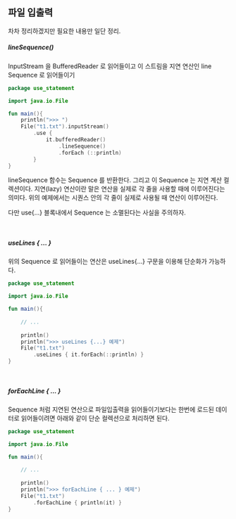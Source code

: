 ## 파일 입출력

차차 정리하겠지만 필요한 내용만 일단 정리.



##### lineSequence()

InputStream 을 BufferedReader 로 읽어들이고 이 스트림을 지연 연산인 line Sequence 로 읽어들이기

```kotlin
package use_statement

import java.io.File

fun main(){
    println(">>> ")
    File("t1.txt").inputStream()
        .use {
            it.bufferedReader()
                .lineSequence()
                .forEach (::println)
        }
}
```

lineSequence 함수는 Sequence 를 반환한다. 그리고 이 Sequence 는 지연 계산 컬렉션이다. 지연(lazy) 연산이란 말은 연산을 실제로 각 줄을 사용할 때에 이루어진다는 의미다. 위의 예제에서는 시퀀스 안의 각 줄이 실제로 사용될 때 연산이 이루어진다.<br>

다만 use{...} 블록내에서 Sequence 는 소멸된다는 사실을 주의하자.<br>

<br>



##### useLines { ... }

위의 Sequence 로 읽어들이는 연산은 useLines{...} 구문을 이용해 단순화가 가능하다.

```kotlin
package use_statement

import java.io.File

fun main(){
  	
  	// ...
  	
    println()
    println(">>> useLines {...} 예제")
    File("t1.txt")
        .useLines { it.forEach(::println) }
}
```

<br>



##### forEachLine { ... }

Sequence 처럼 지연된 연산으로 파일입출력을 읽어들이기보다는 한번에 로드된 데이터로 읽어들이려면 아래와 같이 단순 컬렉션으로 처리하면 된다.

```kotlin
package use_statement

import java.io.File

fun main(){
  	
  	// ...
  	
    println()
    println(">>> forEachLine { ... } 예제")
    File("t1.txt")
        .forEachLine { println(it) }
}
```

<br>



